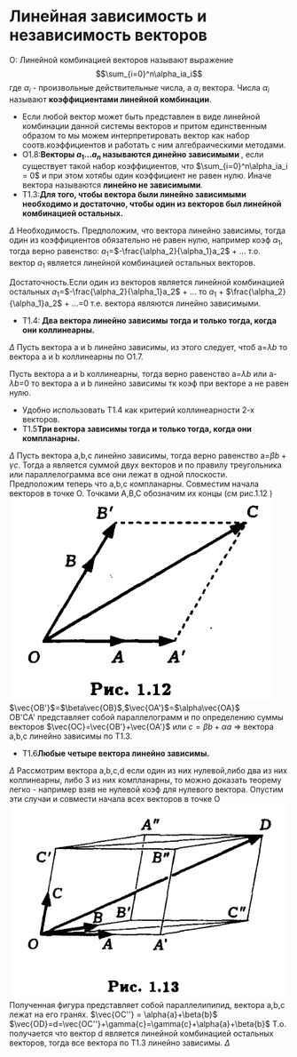 # Линейная зависимость и независимость векторов
О: Линейной комбинацией векторов называют выражение
$$\sum_{i=0}^n\alpha_ia_i$$
где $\alpha_i$ - произвольные действительные числа, а $a_i$ вектора. Числа $\alpha_i$ называют <b>коэффициентами линейной комбинации</b>.
* Если любой вектор может быть представлен в виде линейной комбинации данной системы векторов и притом единственным образом то мы можем интерпретировать вектор как набор соотв.коэффициентов и работать с ним алгебраическими методами.
* O1.8:<b>Векторы $a_1 ... a_n$ называются динейно зависимыми </b>, если существует такой набор коэффициентов, что  $\sum_{i=0}^n\alpha_ia_i = 0$
и при этом хотябы один коэффициент не равен нулю. Иначе вектора называются <b>линейно не зависимыми</b>.
* T1.3:<b>Для того, чтобы вектора были линейно зависимыми необходимо и достаточно, чтобы один из векторов был линейной комбинацией остальных.</b>

$\Delta$
Необходимость. Предположим, что вектора линейно зависимы, тогда один из коэффициентов обязательно не равен нулю, например коэф $\alpha_1$, тогда верно равенство:
$a_1$=$-\frac{\alpha_2}{\alpha_1}a_2$ + ...
т.о. вектор $a_1$ является линейной комбинацией остальных векторов.

Достаточность.Если один из векторов является линейной комбинацией остальных $a_1$=$-\frac{\alpha_2}{\alpha_1}a_2$ + ...
то $a_1$ + $\frac{\alpha_2}{\alpha_1}a_2$ + ...=0
т.е. вектора являются линейно зависимыми.
* T1.4:<b> Два вектора линейно зависимы тогда и только тогда, когда они коллинеарны.</b>

$\Delta$
Пусть вектора a и b линейно зависимы, из этого следует, чтоб a=$\lambda b$ то вектора a и b коллинеарны по О1.7.

Пусть вектора a и b коллинеарны, тогда верно равенство a=$\lambda b$ или a-$\lambda b$=0 то вектора a и b линейно зависимы тк коэф при векторе а не равен нулю.
* Удобно использовать T1.4 как критерий коллинеарности 2-х векторов.
* T1.5<b>Три вектора зависимы тогда и только тогда, когда они компланарны.</b>

$\Delta$
Пусть вектора a,b,c линейно зависимы, тогда верно равенство a=$\beta{b}+\gamma{c}$. Тогда a является суммой двух векторов и по правилу треугольника или параллелограмма все они лежат в одной плоскости.
<br/>
Предположим теперь что a,b,c компланарны. Совместим начала векторов в точке O. Точками A,B,C обозначим их концы (см рис.1.12 ) ![pic1_12](pic1_12.jpg)
$\vec{OB'}$=$\beta\vec{OB}$,$\vec{OA'}$=$\alpha\vec{OA}$
<br/>
OB'CA' представляет собой параллелограмм и по определению суммы векторов $\vec{OC}=\vec{OB'}+\vec{OA'}$
или $c=\beta{b}+\alpha{a}$ => вектора a,b,c линейно зависимы по Т1.3.
* T1.6<b>Любые четыре вектора линейно зависимы.</b>

$\Delta$
Рассмотрим вектора a,b,c,d если один из них нулевой,либо два из них коллинеарны, либо 3 из них компланарны, то можно доказать теорему легко - например взяв не нулевой коэф для нулевого вектора. Опустим эти случаи и совмести начала всех векторов в точке O ![pic1_13](pic1_13.jpg)
Полученная фигура представляет собой параллелипипид, вектора a,b,c лежат на его гранях.
$\vec{OC''} = \alpha{a}+\beta{b}$
<br/>
$\vec{OD}=d=\vec{OC''}+\gamma{c}=\gamma{c}+\alpha{a}+\beta{b}$
Т.о. получается что вектор d является линейной комбинацией остальных векторов, тогда все вектора по Т1.3 линейно зависимы.
$\Delta$
